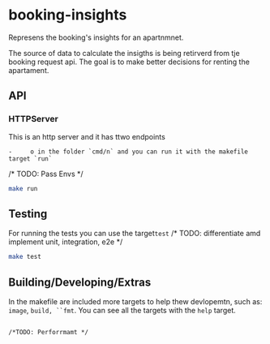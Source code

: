 # booking-insights

Represens the booking's insights for an apartnmnet.

The source of data to calculate the insigths is being retirverd from tje booking request api.
The goal is to make better decisions for renting the apartament.

## API

### HTTPServer
This is an http server and it has ttwo endpoints

    -     o in the folder `cmd/n` and you can run it with the makefile target `run`
/* TODO: Pass Envs */
```sh
make run 
```

## Testing
For running the tests you can use the target`test`
/* TODO: differentiate amd implement unit, integration, e2e */

```sh
make test
```

## Building/Developing/Extras
In the makefile are included more targets to help thew devlopemtn, such as: `image`, `build, ``fmt`.
You can see all the targets with the `help` target.
```

/*TODO: Perforrmamt */

